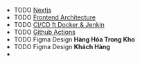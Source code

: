 - TODO [Nextjs](https://medium.com/@mdtaqui.jhar/6-repos-to-master-nextjs-d01672dbea7c?ref=dailydev)
- TODO [Frontend Architecture](https://medium.com/m/global-identity-2?redirectUrl=https%3A%2F%2Fblog.stackademic.com%2Fclean-frontend-architecture-tips-to-success-db0b159b7b38%3Fref%3Ddailydev)
- TODO [CI/CD ft Docker & Jenkin](https://www.docker.com/blog/docker-and-jenkins-build-robust-ci-cd-pipelines/?ref=dailydev)
- TODO [Github Actions](https://www.freecodecamp.org/news/learn-to-use-github-actions-step-by-step-guide/?ref=dailydev)
- TODO Figma Design **Hàng Hóa Trong Kho**
- TODO Figma Design **Khách Hàng**
-